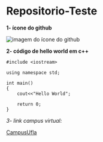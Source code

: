 # Repositorio-Teste

**1- ícone do github**

![imagem do ícone do github](https://res.cloudinary.com/practicaldev/image/fetch/s--i_sb3chq--/c_imagga_scale,f_auto,fl_progressive,h_900,q_auto,w_1600/https://thepracticaldev.s3.amazonaws.com/i/fk0849hvg2rt13bpqhjy.jpg)

**2- código de hello world em c++**
```
#include <iostream>

using namespace std;

int main()
{
    cout<<"Hello World";

    return 0;
}
```
*3- link campus virtual:*

[CampusUfla](https://campusvirtual.ufla.br/site_campus/)
